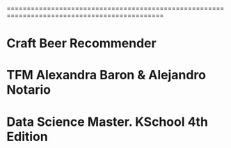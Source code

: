 =============================================================================================
# Craft Beer Recommender

# TFM Alexandra Baron & Alejandro Notario

# Data Science Master. KSchool 4th Edition


